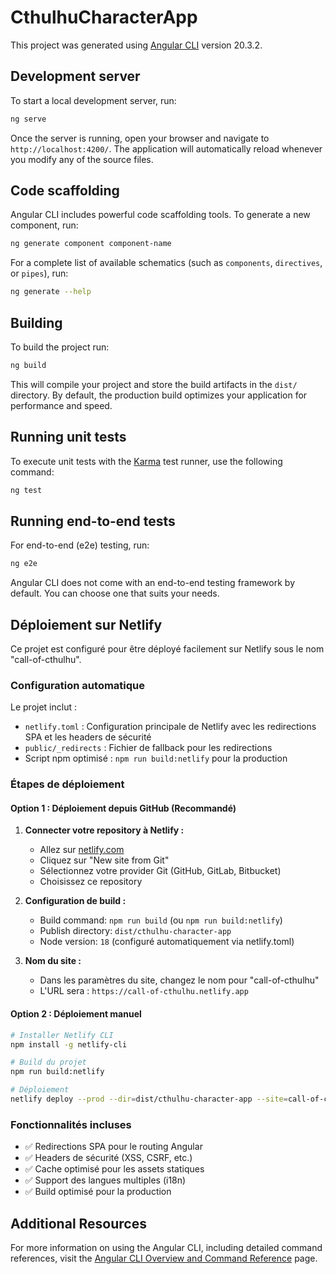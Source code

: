 # CthulhuCharacterApp

This project was generated using [Angular CLI](https://github.com/angular/angular-cli) version 20.3.2.

## Development server

To start a local development server, run:

```bash
ng serve
```

Once the server is running, open your browser and navigate to `http://localhost:4200/`. The application will automatically reload whenever you modify any of the source files.

## Code scaffolding

Angular CLI includes powerful code scaffolding tools. To generate a new component, run:

```bash
ng generate component component-name
```

For a complete list of available schematics (such as `components`, `directives`, or `pipes`), run:

```bash
ng generate --help
```

## Building

To build the project run:

```bash
ng build
```

This will compile your project and store the build artifacts in the `dist/` directory. By default, the production build optimizes your application for performance and speed.

## Running unit tests

To execute unit tests with the [Karma](https://karma-runner.github.io) test runner, use the following command:

```bash
ng test
```

## Running end-to-end tests

For end-to-end (e2e) testing, run:

```bash
ng e2e
```

Angular CLI does not come with an end-to-end testing framework by default. You can choose one that suits your needs.

## Déploiement sur Netlify

Ce projet est configuré pour être déployé facilement sur Netlify sous le nom "call-of-cthulhu".

### Configuration automatique

Le projet inclut :
- `netlify.toml` : Configuration principale de Netlify avec les redirections SPA et les headers de sécurité
- `public/_redirects` : Fichier de fallback pour les redirections
- Script npm optimisé : `npm run build:netlify` pour la production

### Étapes de déploiement

#### Option 1 : Déploiement depuis GitHub (Recommandé)

1. **Connecter votre repository à Netlify :**
   - Allez sur [netlify.com](https://netlify.com)
   - Cliquez sur "New site from Git"
   - Sélectionnez votre provider Git (GitHub, GitLab, Bitbucket)
   - Choisissez ce repository

2. **Configuration de build :**
   - Build command: `npm run build` (ou `npm run build:netlify`)
   - Publish directory: `dist/cthulhu-character-app`
   - Node version: `18` (configuré automatiquement via netlify.toml)

3. **Nom du site :**
   - Dans les paramètres du site, changez le nom pour "call-of-cthulhu"
   - L'URL sera : `https://call-of-cthulhu.netlify.app`

#### Option 2 : Déploiement manuel

```bash
# Installer Netlify CLI
npm install -g netlify-cli

# Build du projet
npm run build:netlify

# Déploiement
netlify deploy --prod --dir=dist/cthulhu-character-app --site=call-of-cthulhu
```

### Fonctionnalités incluses

- ✅ Redirections SPA pour le routing Angular
- ✅ Headers de sécurité (XSS, CSRF, etc.)
- ✅ Cache optimisé pour les assets statiques
- ✅ Support des langues multiples (i18n)
- ✅ Build optimisé pour la production

## Additional Resources

For more information on using the Angular CLI, including detailed command references, visit the [Angular CLI Overview and Command Reference](https://angular.dev/tools/cli) page.
